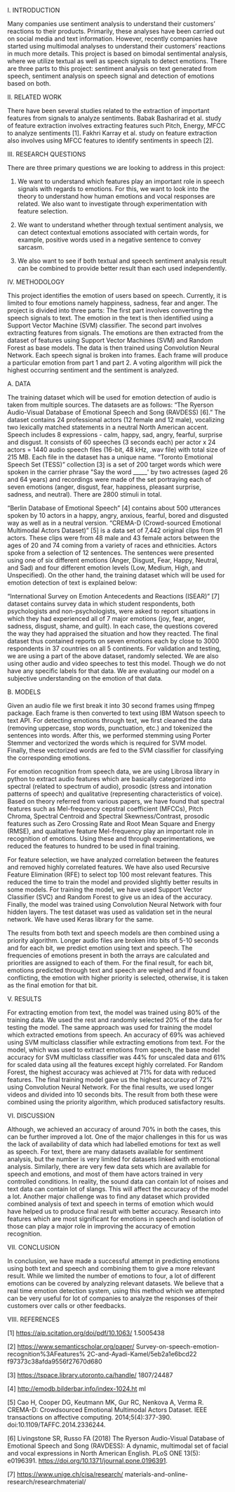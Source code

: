I. INTRODUCTION

Many companies use sentiment analysis to
understand their customers’ reactions to their
products. Primarily, these analyses have been
carried out on social media and text information.
However, recently companies have started using
multimodal analyses to understand their
customers’ reactions in much more details. This
project is based on bimodal sentimental analysis,
where we utilize textual as well as speech signals
to detect emotions. There are three parts to this
project: sentiment analysis on text generated from
speech, sentiment analysis on speech signal and
detection of emotions based on both.

II. RELATED WORK

There have been several studies related to
the extraction of important features from signals
to analyze sentiments. Babak Basharirad et al.
study of feature extraction involves extracting
features such Pitch, Energy, MFCC to analyze
sentiments [1]. Fakhri Karray et al. study on
feature extraction also involves using MFCC
features to identify sentiments in speech [2].

III. RESEARCH QUESTIONS

There are three primary questions we are looking
to address in this project:
1. We want to understand which features play an
important role in speech signals with regards to
emotions. For this, we want to look into the
theory to understand how human emotions and
vocal responses are related. We also want to investigate through experimentation with feature
selection.

2. We want to understand whether through textual
sentiment analysis, we can detect contextual
emotions associated with certain words, for
example, positive words used in a negative
sentence to convey sarcasm.

3. We also want to see if both textual and speech
sentiment analysis result can be combined to
provide better result than each used
independently.

IV. METHODOLOGY

This project identifies the emotion of users
based on speech. Currently, it is limited to four
emotions namely happiness, sadness, fear and
anger. The project is divided into three parts: The
first part involves converting the speech signals
to text. The emotion in the text is then identified
using a Support Vector Machine (SVM) classifier.
The second part involves extracting features
from signals. The emotions are then extracted
from the dataset of features using Support
Vector Machines (SVM) and Random Forest as
base models. The data is then trained using
Convolution Neural Network. Each speech signal
is broken into frames. Each frame will produce a
particular emotion from part 1 and part 2. A
voting algorithm will pick the highest occurring
sentiment and the sentiment is analyzed.

A. DATA

The training dataset which will be used for
emotion detection of audio is taken from
multiple sources. The datasets are as
follows:
“The Ryerson Audio-Visual Database of
Emotional Speech and Song (RAVDESS) [6].”
The dataset contains 24 professional actors
(12 female and 12 male), vocalizing two
lexically matched statements in a neutral
North American accent. Speech includes 8
expressions - calm, happy, sad, angry,
fearful, surprise and disgust. It consists of 60
speeches (3 seconds each) per actor x 24
actors = 1440 audio speech files (16-bit, 48
kHz, .wav file) with total size of 215 MB. Each
file in the dataset has a unique name.
“Toronto Emotional Speech Set (TESS)”
collection [3] is a set of 200 target words
which were spoken in the carrier phrase "Say
the word _____' by two actresses (aged 26
and 64 years) and recordings were made of
the set portraying each of seven emotions
(anger, disgust, fear, happiness, pleasant
surprise, sadness, and neutral). There are
2800 stimuli in total.

“Berlin Database of Emotional Speech” [4]
contains about 500 utterances spoken by 10
actors in a happy, angry, anxious, fearful,
bored and disgusted way as well as in a
neutral version.
“CREMA-D (Crowd-sourced Emotional
Multimodal Actors Dataset)” [5] is a data set
of 7,442 original clips from 91 actors. These
clips were from 48 male and 43 female
actors between the ages of 20 and 74
coming from a variety of races and
ethnicities. Actors spoke from a selection of
12 sentences. The sentences were presented
using one of six different emotions (Anger,
Disgust, Fear, Happy, Neutral, and Sad) and
four different emotion levels (Low, Medium,
High, and Unspecified).
On the other hand, the training dataset
which will be used for emotion detection of
text is explained below:

“International Survey on Emotion
Antecedents and Reactions (ISEAR)” [7]
dataset contains survey data in which
student respondents, both psychologists
and non-psychologists, were asked to report
situations in which they had experienced all
of 7 major emotions (joy, fear, anger,
sadness, disgust, shame, and guilt). In each
case, the questions covered the way they
had appraised the situation and how they
reacted. The final dataset thus contained
reports on seven emotions each by close to
3000 respondents in 37 countries on all 5
continents.
For validation and testing, we are using a
part of the above dataset, randomly
selected. We are also using other audio and
video speeches to test this model. Though
we do not have any specific labels for that
data. We are evaluating our model on a
subjective understanding on the emotion of
that data.

B. MODELS

Given an audio file we first break it into 30
second frames using ffmpeg package. Each
frame is then converted to text using IBM
Watson speech to text API.
For detecting emotions through text, we first
cleaned the data (removing uppercase, stop
words, punctuation, etc.) and tokenized the
sentences into words. After this, we
performed stemming using Porter Stemmer
and vectorized the words which is required
for SVM model. Finally, these vectorized
words are fed to the SVM classifier for
classifying the corresponding emotions.

For emotion recognition from speech data,
we are using Librosa library in python to
extract audio features which are basically
categorized into spectral (related to
spectrum of audio), prosodic (stress and
intonation patterns of speech) and
qualitative (representing characteristics of
voice). Based on theory referred from
various papers, we have found that spectral
features such as Mel-frequency cepstral
coefficient (MFCCs), Pitch Chroma, Spectral
Centroid and Spectral Skewness/Contrast,
prosodic features such as Zero Crossing Rate
and Root Mean Square and Energy (RMSE),
and qualitative feature Mel-frequency play
an important role in recognition of
emotions. Using these and through
experimentations, we reduced the features
to hundred to be used in final training.

For feature selection, we have analyzed
correlation between the features and
removed highly correlated features. We
have also used Recursive Feature
Elimination (RFE) to select top 100 most
relevant features. This reduced the time to
train the model and provided slightly better
results in some models.
For training the model, we have used
Support Vector Classifier (SVC) and Random Forest to give us an idea of the accuracy.
Finally, the model was trained using
Convolution Neural Network with four
hidden layers. The test dataset was used as
validation set in the neural network. We
have used Keras library for the same.

The results from both text and speech
models are then combined using a priority
algorithm. Longer audio files are broken into
bits of 5-10 seconds and for each bit, we
predict emotion using text and speech. The
frequencies of emotions present in both the
arrays are calculated and priorities are
assigned to each of them. For the final result,
for each bit, emotions predicted through
text and speech are weighed and if found
conflicting, the emotion with higher priority
is selected, otherwise, it is taken as the final
emotion for that bit.

V. RESULTS

For extracting emotion from text, the model was
trained using 80% of the training data. We used
the rest and randomly selected 20% of the data
for testing the model. The same approach was
used for training the model which extracted
emotions from speech.
An accuracy of 69% was achieved using SVM
multiclass classifier while extracting emotions
from text.
For the model, which was used to extract
emotions from speech, the base model accuracy
for SVM multiclass classifier was 44% for
unscaled data and 61% for scaled data using all
the features except highly correlated. For
Random Forest, the highest accuracy was
achieved at 71% for data with reduced features.
The final training model gave us the highest
accuracy of 72% using Convolution Neural
Network.
For the final results, we used longer videos and
divided into 10 seconds bits. The result from both these were combined using the priority
algorithm, which produced satisfactory results.

VI. DISCUSSION

Although, we achieved an accuracy of around
70% in both the cases, this can be further
improved a lot. One of the major challenges in
this for us was the lack of availability of data
which had labelled emotions for text as well as
speech. For text, there are many datasets
available for sentiment analysis, but the number
is very limited for datasets linked with emotional
analysis. Similarly, there are very few data sets
which are available for speech and emotions,
and most of them have actors trained in very
controlled conditions.
In reality, the sound data can contain lot of
noises and text data can contain lot of slangs.
This will affect the accuracy of the model a lot.
Another major challenge was to find any dataset
which provided combined analysis of text and
speech in terms of emotion which would have
helped us to produce final result with better
accuracy.
Research into features which are most
significant for emotions in speech and isolation
of those can play a major role in improving the
accuracy of emotion recognition.

VII. CONCLUSION

In conclusion, we have made a successful
attempt in predicting emotions using both text
and speech and combining them to give a more
relevant result. While we limited the number of
emotions to four, a lot of different emotions can
be covered by analyzing relevant datasets. We
believe that a real time emotion detection
system, using this method which we attempted
can be very useful for lot of companies to analyze
the responses of their customers over calls or
other feedbacks.

VIII. REFERENCES

[1] https://aip.scitation.org/doi/pdf/10.1063/
1.5005438

[2] https://www.semanticscholar.org/paper/
Survey-on-speech-emotion-recognition%3AFeatures%
2C-and-Ayadi-Kamel/5eb2a1e6bcd22
f97373c38afda9556f27670d680

[3] https://tspace.library.utoronto.ca/handle/
1807/24487

[4] http://emodb.bilderbar.info/index-1024.ht
ml

[5] Cao H, Cooper DG, Keutmann MK, Gur RC,
Nenkova A, Verma R. CREMA-D: Crowdsourced
Emotional Multimodal Actors Dataset.
IEEE transactions on affective computing.
2014;5(4):377-390.
doi:10.1109/TAFFC.2014.2336244.

[6] Livingstone SR, Russo FA (2018) The Ryerson
Audio-Visual Database of Emotional Speech and
Song (RAVDESS): A dynamic, multimodal set of
facial and vocal expressions in North American
English. PLoS ONE 13(5): e0196391.
https://doi.org/10.1371/journal.pone.0196391.

[7] https://www.unige.ch/cisa/research/
materials-and-online-research/researchmaterial/

